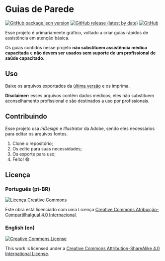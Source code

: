 # Guias de Parede

[![GitHub package.json version](https://img.shields.io/github/package-json/v/Nereare/guias-de-parede)](https://github.com/Nereare/guias-de-parede)
[![GitHub release (latest by date)](https://img.shields.io/github/v/release/Nereare/guias-de-parede)](https://github.com/Nereare/guias-de-parede/releases)
[![GitHub](https://img.shields.io/github/license/Nereare/guias-de-parede)](LICENSE.md)

Esse projeto é primariamente gráfico, voltado a criar guias rápidos de assistência em atenção básica.

Os guias contidos nesse projeto **não substituem assistência médica capacitada** e **não devem ser usados sem suporte de um profissional de saúde capacitado**.

## Uso

Baixe os arquivos exportados da [última versão](https://github.com/Nereare/guias-de-parede/releases) e os imprima.

**Disclaimer:** esses arquivos contêm dados médicos, eles não substituem aconselhamento profissional e são destinados a uso por profissionais.

## Contribuindo

Esse projeto usa *InDesign* e *Illustrator* da Adobe, sendo eles necessários para editar os arquivos fontes.

1. Clone o repositório;
2. Os edite para suas necessidades;
3. Os exporte para uso;
4. Feito! :smile:

## Licença

### Português (pt-BR)

[![Licença Creative Commons](https://i.creativecommons.org/l/by-sa/4.0/88x31.png)](http://creativecommons.org/licenses/by-sa/4.0/)

Este obra está licenciado com uma Licença [Creative Commons Atribuição-CompartilhaIgual 4.0 Internacional](http://creativecommons.org/licenses/by-sa/4.0/).

### English (en)

[![Creative Commons License](https://i.creativecommons.org/l/by-sa/4.0/88x31.png)](http://creativecommons.org/licenses/by-sa/4.0/)

This work is licensed under a [Creative Commons Attribution-ShareAlike 4.0 International License](http://creativecommons.org/licenses/by-sa/4.0/).
